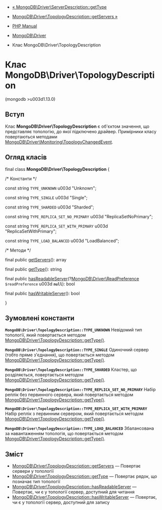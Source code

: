 - [«
MongoDB\Driver\ServerDescription::getType](mongodb-driver-serverdescription.gettype.md)
- [MongoDB\Driver\TopologyDescription::getServers
»](mongodb-driver-topologydescription.getservers.md)

- [PHP Manual](index.md)
- [MongoDB\Driver](book.mongodb.md)
- Клас MongoDB\Driver\TopologyDescription

# Клас MongoDB\Driver\TopologyDescription

(mongodb \>u003d1.13.0)

## Вступ

Клас **MongoDB\Driver\TopologyDescription** є об'єктом
значення, що представляє топологію, до якої підключено драйвер.
Примірники класу повертаються методами
[MongoDB\Driver\Monitoring\TopologyChangedEvent](class.mongodb-driver-monitoring-topologychangedevent.md).

## Огляд класів

final class **MongoDB\Driver\TopologyDescription** {

/\* Константи \*/

const string `TYPE_UNKNOWN` u003d "Unknown";

const string `TYPE_SINGLE` u003d "Single";

const string `TYPE_SHARDED` u003d "Sharded";

const string `TYPE_REPLICA_SET_NO_PRIMARY` u003d "ReplicaSetNoPrimary";

const string `TYPE_REPLICA_SET_WITH_PRIMARY` u003d "ReplicaSetWithPrimary";

const string `TYPE_LOAD_BALANCED` u003d "LoadBalanced";

/\* Методи \*/

final public
[getServers](mongodb-driver-topologydescription.getservers.md)():
array

final public
[getType](mongodb-driver-topologydescription.gettype.md)(): string

final public
[hasReadableServer](mongodb-driver-topologydescription.hasreadableserver.md)(?[MongoDB\Driver\ReadPreference](class.mongodb-driver-readpreference.md)
`$readPreference` u003d **`null`**): bool

final public
[hasWritableServer](mongodb-driver-topologydescription.haswritableserver.md)():
bool

}

## Зумовлені константи

**`MongoDB\Driver\TopologyDescription::TYPE_UNKNOWN`**
Невідомий тип топології, який повертається методом
[MongoDB\Driver\TopologyDescription::getType()](mongodb-driver-topologydescription.gettype.md).

**`MongoDB\Driver\TopologyDescription::TYPE_SINGLE`**
Одиночний сервер (тобто пряме з'єднання), що повертається методом
[MongoDB\Driver\TopologyDescription::getType()](mongodb-driver-topologydescription.gettype.md).

**`MongoDB\Driver\TopologyDescription::TYPE_SHARDED`**
Кластер, що розділяється, повертається методом
[MongoDB\Driver\TopologyDescription::getType()](mongodb-driver-topologydescription.gettype.md).

**`MongoDB\Driver\TopologyDescription::TYPE_REPLICA_SET_NO_PRIMARY`**
Набір реплік без первинного сервера, який повертається методом
[MongoDB\Driver\TopologyDescription::getType()](mongodb-driver-topologydescription.gettype.md).

**`MongoDB\Driver\TopologyDescription::TYPE_REPLICA_SET_WITH_PRIMARY`**
Набір реплік з первинним сервером, який повертається методом
[MongoDB\Driver\TopologyDescription::getType()](mongodb-driver-topologydescription.gettype.md).

**`MongoDB\Driver\TopologyDescription::TYPE_LOAD_BALANCED`**
Збалансована за навантаженням топологія, що повертається методом
[MongoDB\Driver\TopologyDescription::getType()](mongodb-driver-topologydescription.gettype.md).

## Зміст

- [MongoDB\Driver\TopologyDescription::getServers](mongodb-driver-topologydescription.getservers.md)
— Повертає сервери у топології
- [MongoDB\Driver\TopologyDescription::getType](mongodb-driver-topologydescription.gettype.md)
— Повертає рядок, що позначає тип топології
- [MongoDB\Driver\TopologyDescription::hasReadableServer](mongodb-driver-topologydescription.hasreadableserver.md)
— Повертає, чи є у топології сервер, доступний для читання
- [MongoDB\Driver\TopologyDescription::hasWritableServer](mongodb-driver-topologydescription.haswritableserver.md)
— Повертає, чи є у топології сервер, доступний для запису
